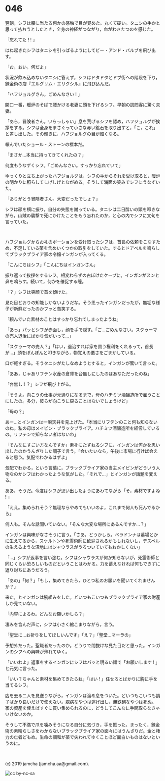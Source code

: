 

# 046

翌朝，シフは腰に当たる何かの感触で目が覚めた。丸くて硬い。タニシの手かと思って払おうとしたとき，全身の神経がつながり，血がわきたつのを感じた。

「忘れてた ! ! 」

はね起きたシフはタニシを引っぱるようにしてビー・アンド・バルブを飛び出す。

「お，おい，何だよ」

状況が飲み込めないタニシに答えず，シフはドタドタとドブ街への階段を下り，錬金術の店『エルグリム・エリクシル』に飛び込んだ。

「ハフジョルグさん，ごめんなさい ! 」

開口一番，暖炉のそばで腰かける老妻に頭を下げるシフ。早朝の訪問客に驚く夫妻。

「あら，冒険者さん。いらっしゃい」息を荒げるシフを認め，ハフジョルグが挨拶をする。シフは全身をまさぐって小さな赤い鉱石を取り出すと，「こ，これ」と差し出した。その輝きに，ハフジョルグの目が細くなる。

頼んでいたショール・ストーンの標本だ。

「まさか…本当に持ってきてくれたの？」

何度もうなずくシフ。「ごめんなさい。すっかり忘れていて」

ゆっくりと立ち上がったハフジョルグは，シフの手からそれを受け取ると，暖炉の明かりに照らしてしげしげとながめる。そうして満面の笑みでシフにうなずいた。

「ありがとう冒険者さん。大変だったでしょ？」

シフは顔を横に振り，自分の失態を謝っている。タニシは二日酔いの頭を叩きながら，山賊の襲撃で死にかけたことをもう忘れたのか，と心の内でシフに文句を言っていた。

<br>

ハフジョルグからお礼のポーションを受け取ったシフは，首長の依頼をこなすため，不足している薬を含めいくつかの取引をしていた。するとドアベルを鳴らしてブラックブライア家の令嬢インガンが入ってくる。

「こんにちはシフ」「こんにちはインガンさん」

振り返って挨拶をするシフ。相変わらずの古ぼけたケープに，インガンがスンと鼻を鳴らす。続いて，何かを催促する瞳。

「？」シフは笑顔で首を傾けた。

見た目どおりの知能しかないようだな。そう思ったインガンだったが，無垢な様子が新鮮だったのかフッと苦笑する。

「頼んでいた素材のことはすっかり忘れてしまったようね」

「あっ」パッとシフが赤面し，顔を手で隠す。「ご…ごめんなさい。スクゥーマの売人退治にばかり気がいって…」

「スクゥーマの売人？」「はい，退治すれば家を買う権利をくれるって，首長が…」頭をぽんぽんと叩きながら，物覚えの悪さをごまかしている。

口が軽すぎる。そうタニシがたしなめようとすると，インガンが驚いて言った。

「ああ，じゃあリフテン水産の倉庫を台無しにしたのはあなただったのね」

「台無し ! ？」シフが飛び上がる。

「そうよ。向こうの仕事が元通りになるまで，母のハチミツ酒醸造所で雇うことにしたの。多分，彼らが向こうに戻ることはないでしょうけど」

「母の？」

あー…とインガンは一瞬天井を見上げた。「本当にリフテンのこと何も知らないのね。私の母はメイビン・ブラックブライア。ハチミツ酒醸造所を経営しているの。リフテンで知らない者はないわ」

「そんなにすごい方なんですか」素朴にたずねるシフに，インガンは何かを思い出したのかうんざりした調子で言う。「会いたいなら，午後に市場に行けば会えると思う。気配でわかるはずよ」

気配でわかる，という言葉に，ブラックブライア家の当主メイビンがどういう人物なのかシフはわかったような気がした。「それで…」とインガンが話題を変える。

ああ，そうだ。今度はシフが思い出したようにあわてながら「そ，素材ですよね ! 」

「ええ。集められそう？無理ならやめてもいいのよ，これまで何人も死んでるから」

何人も。そんな話聞いていない。「そんな大変な場所にあるんですか…？」

インガンは興味がなさそうに言う。「さあ，どうかしら。ベラドンナは墓場とかに生えてるから，スケルトンや死霊術師に歓迎されるかもしれないし，デスベルの生えるような沼地にはシャウラスがうろついていてもおかしくない」

「…」シフが返事を言い淀む。シフはシャウラスが何か知らないが，死霊術師と同じくらい恐ろしいものだということはわかる。力を蓄えなければ何もできずに返り討ちにあうだろう。

「あの」「何？」「もし，集めてきたら，ひとつ私のお願いを聞いてくれませんか？」

来た，とインガンは腕組みをした。どいつもこいつもブラックブライア家の財産しか見ていない。

「内容によるわ。どんなお願いかしら？」

凄みを含んだ声に，シフは小さく縮こまりながら，言う。

「聖堂に…お祈りをしてほしいんです」「え？」「聖堂…マーラの」

予想外だった。聖職者だったのか。どうりで間抜けな見た目だと思った。インガンのシフへの興味が薄れてゆく。

「いいわよ」返事をするインガンにシフはパッと明るい顔で「お願いします ! 」と元気に言った。

「いい？ちゃんと素材を集めてきたらね」「はい ! 」任せろとばかりに胸に手を当てるシフ。

店を去る二人を見送りながら，インガンは溜め息をついた。どいつもこいつも調子ばかり良いだけで使えない。臆病なやつは逃げ出し，無鉄砲なやつは死ぬ。家の資産を使えばすぐに買い集められるのに，どうしてこんなに手間取らなきゃいけないのか。

そうして不満で爪を噛みそうになる自分に気づき，手を振った。まったく，錬金術の素晴らしさをわからないブラックブライア家の面々にはうんざりだ。金と権力の亡者どもめ。生命の調和が薬で失われてゆくことほど面白いものはないというのに。

<br>
<br>
(c) 2019 jamcha (jamcha.aa@gmail.com).

![cc by-nc-sa](https://i.creativecommons.org/l/by-nc-sa/4.0/88x31.png)

